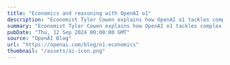 ```yaml
---
title: "Economics and reasoning with OpenAI o1"
description: "Economist Tyler Cowen explains how OpenAI o1 tackles complex economic questions."
summary: "Economist Tyler Cowen explains how OpenAI o1 tackles complex economic questions."
pubDate: "Thu, 12 Sep 2024 00:00:00 GMT"
source: "OpenAI Blog"
url: "https://openai.com/blog/o1-economics"
thumbnail: "/assets/ai-icon.png"
---
```


